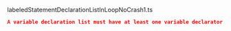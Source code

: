 labeledStatementDeclarationListInLoopNoCrash1.ts
```json
A variable declaration list must have at least one variable declarator.
```
